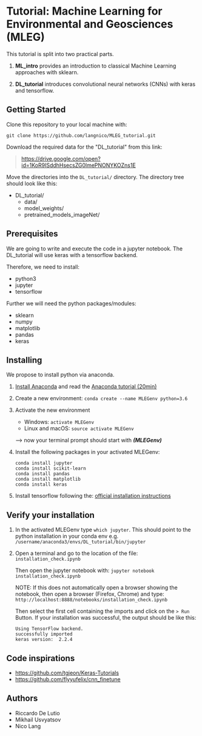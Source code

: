 # Tutorial: Machine Learning for Environmental and Geosciences (MLEG)

This tutorial is split into two practical parts. 

1) **ML_intro** provides an introduction to classical Machine Learning approaches with sklearn.
 
2) **DL_tutorial** introduces convolutional neural networks (CNNs) with keras and tensorflow.

## Getting Started

Clone this repository to your local machine with:

```
git clone https://github.com/langnico/MLEG_tutorial.git
```

Download the required data for the "DL_tutorial" from this link:

> https://drive.google.com/open?id=1KoR9ISddhHsecsZG0lmePNONYKOZns1E

Move the directories into the `DL_tutorial/` directory. The directory tree should look like this:

* DL_tutorial/
	* data/
	* model_weights/
	* pretrained_models_imageNet/


## Prerequisites

We are going to write and execute the code in a jupyter notebook. The DL_tutorial will use keras with a tensorflow backend. 

Therefore, we need to install:

* python3
* jupyter
* tensorflow

Further we will need the python packages/modules:

* sklearn
* numpy
* matplotlib
* pandas
* keras


## Installing
We propose to install python via anaconda.
1) [Install Anaconda](https://docs.anaconda.com/anaconda/install/) and read the [Anaconda tutorial (20min)](https://conda.io/docs/user-guide/getting-started.html)

2) Create a new environment: ```conda create --name MLEGenv python=3.6```
3) Activate the new environment
    * Windows: ```activate MLEGenv```
    * Linux and macOS: ```source activate MLEGenv```
    
    --> now your terminal prompt should start with ***(MLEGenv)*** 
4) Install the following packages in your activated MLEGenv:
    
    ```
    conda install jupyter
    conda install scikit-learn
    conda install pandas
    conda install matplotlib
    conda install keras
    ```
    
5) Install tensorflow following the:
[official installation instructions](https://www.tensorflow.org/install/)


## Verify your installation
1. In the activated MLEGenv type ```which jupyter```. This should point to the python installation in your conda env e.g. ```/username/anaconda3/envs/DL_tutorial/bin/jupyter```

2. Open a terminal and go to the location of the file: `installation_check.ipynb`

    Then open the jupyter notebook with: ```jupyter notebook installation_check.ipynb```

    NOTE: If this does not automatically open a browser showing the notebook, then open a browser (Firefox, Chrome) and type: `http://localhost:8888/notebooks/installation_check.ipynb`
    
    Then select the first cell containing the imports and click on the `> Run` Button.
    If your installation was successful, the output should be like this:
    
    ```
    Using TensorFlow backend.
    successfully imported
    keras version:  2.2.4
    ```

## Code inspirations

* https://github.com/tgjeon/Keras-Tutorials
* https://github.com/flyyufelix/cnn_finetune

## Authors
* Riccardo De Lutio
* Mikhail Usvyatsov
* Nico Lang 







